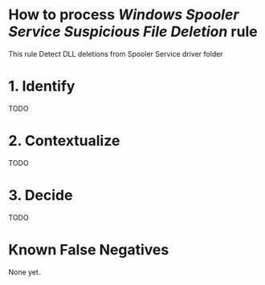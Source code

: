 # How to process *Windows Spooler Service Suspicious File Deletion* rule
This rule Detect DLL deletions from Spooler Service driver folder

# 1. Identify
TODO

# 2. Contextualize
TODO

# 3. Decide
TODO

# Known False Negatives
None yet.

